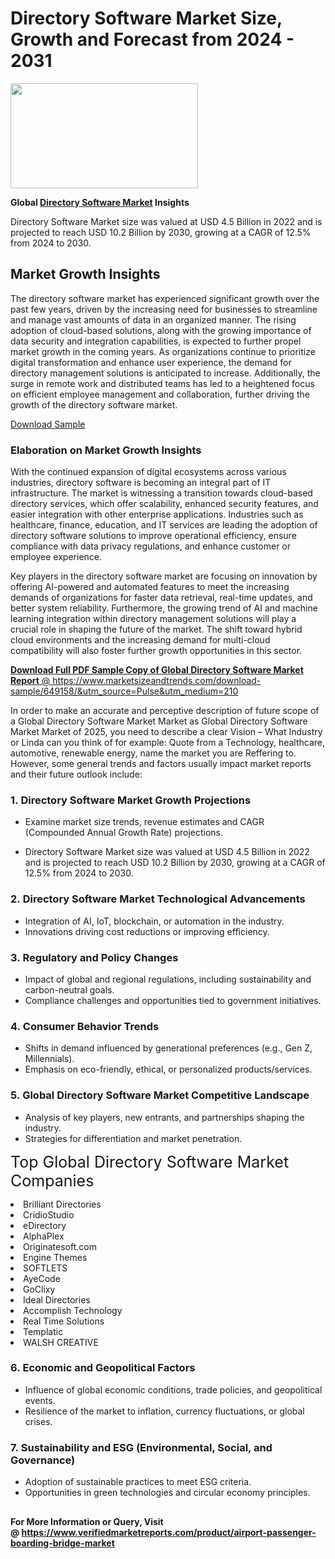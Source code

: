 <H1>Directory Software Market Size, Growth and Forecast from 2024 - 2031</H1><img class="aligncenter size-medium wp-image-584254" src="https://thirdeyenews.in/wp-content/uploads/2024/09/Global-Market-Research-300x168.jpeg" alt="" width="300" height="168" /><p><strong>Global&nbsp;<a href="https://www.marketsizeandtrends.com/download-sample/649158/&amp;utm_source=Pulse&amp;utm_medium=210">Directory Software Market</a> Insights</strong></p><p>Directory Software Market size was valued at USD 4.5 Billion in 2022 and is projected to reach USD 10.2 Billion by 2030, growing at a CAGR of 12.5% from 2024 to 2030.</p><p><!DOCTYPE html> <html lang="en"> <head> <meta charset="UTF-8"> <meta name="viewport" content="width=device-width, initial-scale=1.0"> <title>Directory Software Market Growth Insights</title> </head> <body> <h2>Market Growth Insights</h2> <p>The directory software market has experienced significant growth over the past few years, driven by the increasing need for businesses to streamline and manage vast amounts of data in an organized manner. The rising adoption of cloud-based solutions, along with the growing importance of data security and integration capabilities, is expected to further propel market growth in the coming years. As organizations continue to prioritize digital transformation and enhance user experience, the demand for directory management solutions is anticipated to increase. Additionally, the surge in remote work and distributed teams has led to a heightened focus on efficient employee management and collaboration, further driving the growth of the directory software market.</p> <p><a href="download-sample-link">Download Sample</a></p> <h3>Elaboration on Market Growth Insights</h3> <p>With the continued expansion of digital ecosystems across various industries, directory software is becoming an integral part of IT infrastructure. The market is witnessing a transition towards cloud-based directory services, which offer scalability, enhanced security features, and easier integration with other enterprise applications. Industries such as healthcare, finance, education, and IT services are leading the adoption of directory software solutions to improve operational efficiency, ensure compliance with data privacy regulations, and enhance customer or employee experience.</p> <p>Key players in the directory software market are focusing on innovation by offering AI-powered and automated features to meet the increasing demands of organizations for faster data retrieval, real-time updates, and better system reliability. Furthermore, the growing trend of AI and machine learning integration within directory management solutions will play a crucial role in shaping the future of the market. The shift toward hybrid cloud environments and the increasing demand for multi-cloud compatibility will also foster further growth opportunities in this sector.</p> <p><a href="get-more-insights-link"></p><p><span class=""><strong>Download Full PDF Sample Copy of Global Directory Software Market Report</strong> @ <a href="https://www.marketsizeandtrends.com/download-sample/649158/&amp;utm_source=Pulse&amp;utm_medium=210" target="_blank">https://www.marketsizeandtrends.com/download-sample/649158/&amp;utm_source=Pulse&amp;utm_medium=210</a></span></p><p>In order to make an accurate and perceptive description of future scope of a Global&nbsp;Directory Software Market Market as Global&nbsp;Directory Software Market Market of 2025, you need to describe a clear Vision &ndash; What Industry or Linda can you think of for example: Quote from a Technology, healthcare, automotive, renewable energy, name the market you are Reffering to. However, some general trends and factors usually impact market reports and their future outlook include:</p><h3>1.&nbsp;<strong>Directory Software Market Growth Projections</strong></h3><ul><li>Examine market size trends, revenue estimates and CAGR (Compounded Annual Growth Rate) projections.</li><li><p>Directory Software Market size was valued at USD 4.5 Billion in 2022 and is projected to reach USD 10.2 Billion by 2030, growing at a CAGR of 12.5% from 2024 to 2030.</p></li></ul><h3>2.&nbsp;<strong>Directory Software Market Technological Advancements</strong></h3><ul><li>Integration of AI, IoT, blockchain, or automation in the industry.</li><li>Innovations driving cost reductions or improving efficiency.</li></ul><h3>3.&nbsp;<strong>Regulatory and Policy Changes</strong></h3><ul><li>Impact of global and regional regulations, including sustainability and carbon-neutral goals.</li><li>Compliance challenges and opportunities tied to government initiatives.</li></ul><h3>4.&nbsp;<strong>Consumer Behavior Trends</strong></h3><ul><li>Shifts in demand influenced by generational preferences (e.g., Gen Z, Millennials).</li><li>Emphasis on eco-friendly, ethical, or personalized products/services.</li></ul><h3>5.&nbsp;<strong>Global Directory Software Market Competitive Landscape</strong></h3><ul><li>Analysis of key players, new entrants, and partnerships shaping the industry.</li><li>Strategies for differentiation and market penetration.</li></ul><p data-pm-slice="1 1 []"><span style="color: inherit; font-family: inherit; font-size: 25px;">Top Global Directory Software Market Companies</span></p><div class="" data-test-id=""><p><li>Brilliant Directories</li><li> CridioStudio</li><li> eDirectory</li><li> AlphaPlex</li><li> Originatesoft.com</li><li> Engine Themes</li><li> SOFTLETS</li><li> AyeCode</li><li> GoClixy</li><li> Ideal Directories</li><li> Accomplish Technology</li><li> Real Time Solutions</li><li> Templatic</li><li> WALSH CREATIVE</li></p></div><h3>6.&nbsp;<strong>Economic and Geopolitical Factors</strong></h3><ul><li>Influence of global economic conditions, trade policies, and geopolitical events.</li><li>Resilience of the market to inflation, currency fluctuations, or global crises.</li></ul><h3>7.&nbsp;<strong>Sustainability and ESG (Environmental, Social, and Governance)</strong></h3><ul><li>Adoption of sustainable practices to meet ESG criteria.</li><li>Opportunities in green technologies and circular economy principles.</li></ul><h2><strong style="font-size: 14px;">For More Information or Query, Visit @&nbsp;</strong><a style="background-color: #ffffff; font-size: 14px;" href="https://www.marketsizeandtrends.com/report/directory-software-market/" target="_blank">https://www.verifiedmarketreports.com/product/airport-passenger-boarding-bridge-market</a></h2>
